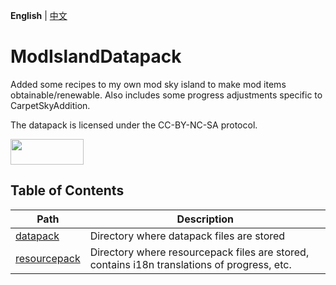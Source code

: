 **English** | [中文](docs/README_zh-cn.md)

# ModIslandDatapack

Added some recipes to my own mod sky island to make mod items obtainable/renewable. Also includes some progress adjustments specific to CarpetSkyAddition.

The datapack is licensed under the CC-BY-NC-SA protocol.

<a href="https://creativecommons.org/licenses/by-nc-sa/4.0/"><img decoding="async" loading="lazy" src="https://mirrors.creativecommons.org/presskit/buttons/88x31/png/by-nc-sa.png" width="117" height="41"></a>

## Table of Contents

| Path                         | Description                                                                                 |
|------------------------------|---------------------------------------------------------------------------------------------|
| [datapack](datapack)         | Directory where datapack files are stored                                                   |
| [resourcepack](resourcepack) | Directory where resourcepack files are stored, contains i18n translations of progress, etc. |
